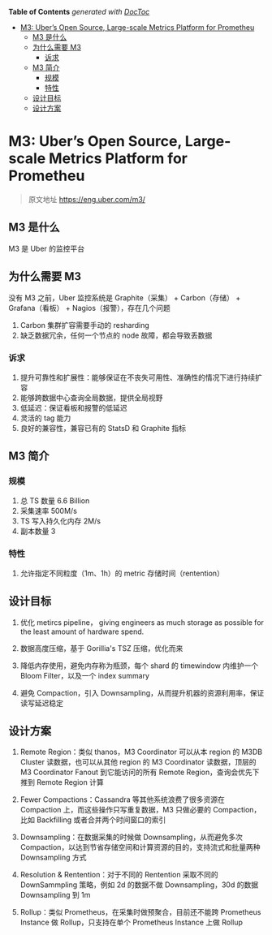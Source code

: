 <!-- START doctoc generated TOC please keep comment here to allow auto update -->
<!-- DON'T EDIT THIS SECTION, INSTEAD RE-RUN doctoc TO UPDATE -->
**Table of Contents**  *generated with [DocToc](https://github.com/thlorenz/doctoc)*

- [M3: Uber’s Open Source, Large-scale Metrics Platform for Prometheu](#m3-ubers-open-source-large-scale-metrics-platform-for-prometheu)
  - [M3 是什么](#m3-%E6%98%AF%E4%BB%80%E4%B9%88)
  - [为什么需要 M3](#%E4%B8%BA%E4%BB%80%E4%B9%88%E9%9C%80%E8%A6%81-m3)
    - [诉求](#%E8%AF%89%E6%B1%82)
  - [M3 简介](#m3-%E7%AE%80%E4%BB%8B)
    - [规模](#%E8%A7%84%E6%A8%A1)
    - [特性](#%E7%89%B9%E6%80%A7)
  - [设计目标](#%E8%AE%BE%E8%AE%A1%E7%9B%AE%E6%A0%87)
  - [设计方案](#%E8%AE%BE%E8%AE%A1%E6%96%B9%E6%A1%88)

<!-- END doctoc generated TOC please keep comment here to allow auto update -->

# M3: Uber’s Open Source, Large-scale Metrics Platform for Prometheu

> 原文地址 https://eng.uber.com/m3/

## M3 是什么

M3 是 Uber 的监控平台

## 为什么需要 M3

没有 M3 之前，Uber 监控系统是 Graphite（采集） + Carbon（存储） + Grafana（看板） + Nagios（报警），存在几个问题

1. Carbon 集群扩容需要手动的 resharding
2. 缺乏数据冗余，任何一个节点的 node 故障，都会导致丢数据

### 诉求

1. 提升可靠性和扩展性：能够保证在不丧失可用性、准确性的情况下进行持续扩容
2. 能够跨数据中心查询全局数据，提供全局视野
3. 低延迟：保证看板和报警的低延迟
4. 灵活的 tag 能力
5. 良好的兼容性，兼容已有的 StatsD 和 Graphite 指标

## M3 简介

### 规模

1. 总 TS 数量 6.6 Billion
2. 采集速率 500M/s
3. TS 写入持久化内存 2M/s
4. 副本数量 3

### 特性

1. 允许指定不同粒度（1m、1h）的 metric 存储时间（rentention）

## 设计目标

1. 优化 metircs pipeline， giving engineers as much storage as possible for the least amount of hardware spend.

2. 数据高度压缩，基于 Gorillia's TSZ 压缩，优化而来

3. 降低内存使用，避免内存称为瓶颈，每个 shard 的 timewindow 内维护一个 Bloom Filter，以及一个 index summary

4. 避免 Compaction，引入 Downsampling，从而提升机器的资源利用率，保证读写延迟稳定

## 设计方案

1. Remote Region：类似 thanos，M3 Coordinator 可以从本 region 的 M3DB Cluster 读数据，也可以从其他 region 的 M3 Coordinator 读数据，顶层的 M3 Coordinator Fanout 到它能访问的所有 Remote Region，查询会优先下推到 Remote Region 计算

2. Fewer Compactions：Cassandra 等其他系统浪费了很多资源在 Compaction 上，而这些操作只写重复数据，M3 只做必要的 Compaction，比如 Backfilling 或者合并两个时间窗口的索引

3. Downsampling：在数据采集的时候做 Downsampling，从而避免多次 Compaction，以达到节省存储空间和计算资源的目的，支持流式和批量两种 Downsampling 方式

4. Resolution & Rentention：对于不同的 Rentention 采取不同的 DownSammpling 策略，例如 2d 的数据不做 Downsampling，30d 的数据 Downsampling 到 1m

5. Rollup：类似 Prometheus，在采集时做预聚合，目前还不能跨 Prometheus Instance 做 Rollup，只支持在单个 Prometheus Instance 上做 Rollup
